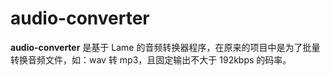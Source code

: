 # audio-converter

**audio-converter** 是基于 Lame 的音频转换器程序，在原来的项目中是为了批量转换音频文件，如：wav 转 mp3，且固定输出不大于 192kbps 的码率。

